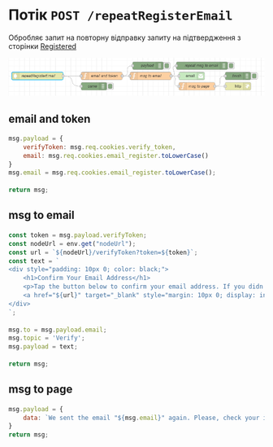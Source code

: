 # Потік `POST /repeatRegisterEmail`

Обробляє запит на повторну відправку запиту на підтвердження з сторінки [Registered](page_registered.md)

![image-20230518155119001](media/image-20230518155119001.png)

## email and token

```js
msg.payload = {
    verifyToken: msg.req.cookies.verify_token,
    email: msg.req.cookies.email_register.toLowerCase()
}
msg.email = msg.req.cookies.email_register.toLowerCase();

return msg;
```

## msg to email

```js
const token = msg.payload.verifyToken;
const nodeUrl = env.get("nodeUrl");
const url = `${nodeUrl}/verifyToken?token=${token}`;
const text = `
<div style="padding: 10px 0; color: black;">
    <h1>Confirm Your Email Address</h1>
    <p>Tap the button below to confirm your email address. If you didn't create an account, you can delete this email.</p>
    <a href="${url}" target="_blank" style="margin: 10px 0; display: inline-block; padding: 16px 36px; font-family: 'Source Sans Pro', Helvetica, Arial, sans-serif; font-size: 16px; color: #ffffff; text-decoration: none; border-radius: 6px; background: #95e4f0;">Confirm</a>
</div>
`;

msg.to = msg.payload.email;
msg.topic = 'Verify';
msg.payload = text;

return msg;
```

## msg to page

```js
msg.payload = {
    data: `We sent the email "${msg.email}" again. Please, check your inbox or spam.`
}
return msg;
```

